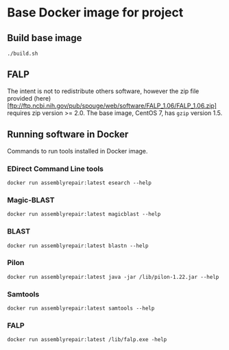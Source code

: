 # Base Docker image for project

## Build base image

```
./build.sh
```

## FALP

The intent is not to redistribute others software, however the zip file provided (here)[ftp://ftp.ncbi.nih.gov/pub/spouge/web/software/FALP_1.06/FALP_1.06.zip] requires zip version >= 2.0. The base image, CentOS 7, has `gzip` version 1.5.

## Running software in Docker

Commands to run tools installed in Docker image.

### EDirect Command Line tools

```
docker run assemblyrepair:latest esearch --help
```

### Magic-BLAST

```
docker run assemblyrepair:latest magicblast --help
```

### BLAST

```
docker run assemblyrepair:latest blastn --help
```

### Pilon

```
docker run assemblyrepair:latest java -jar /lib/pilon-1.22.jar --help
```

### Samtools

```
docker run assemblyrepair:latest samtools --help
```

### FALP

```
docker run assemblyrepair:latest /lib/falp.exe -help
```

